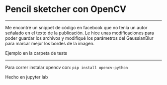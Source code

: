 # Pencil sketcher con OpenCV

---------------------------------------
Me encontré un snippet de código en facebook que no tenía un autor señalado en el texto de la publicación. Le hice unas modificaciones para poder guardar los archivos y modifiqué los parámetros del GaussianBlur para marcar mejor los bordes de la imagen.

Ejemplo en la carpeta de tests

---------------------------------------

Para correr instalar opencv con: `pip install opencv-python`

Hecho en jupyter lab